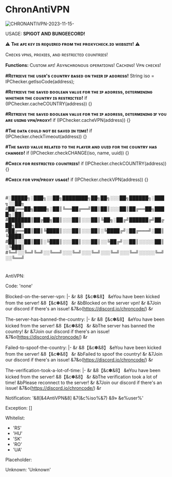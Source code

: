# ChronAntiVPN

![CHRONANTIVPN-2023-11-15-](https://github.com/Nemanuel2004/ChronAntiVPN/assets/151379636/c7d05658-6f48-449f-96bb-0551101de503)

USAGE: **SPIGOT AND BUNGEECORD!**

⚠︎ **Tʜᴇ ᴀᴘɪ ᴋᴇʏ ɪs ʀᴇǫᴜɪʀᴇᴅ ғʀᴏᴍ ᴛʜᴇ ᴘʀᴏxʏᴄʜᴇᴄᴋ.ɪᴏ ᴡᴇʙsɪᴛᴇ!** ⚠︎ 

Cʜᴇᴄᴋs ᴠᴘɴs, ᴘʀᴏxɪᴇs, ᴀɴᴅ ʀᴇsᴛʀɪᴄᴛᴇᴅ ᴄᴏᴜɴᴛʀɪᴇs!

**Functions:**
Cᴜsᴛᴏᴍ ᴀᴘɪ!
Asʏɴᴄʜʀᴏɴᴏᴜs ᴏᴘᴇʀᴀᴛɪᴏɴs!
Cᴀᴄʜɪɴɢ!
Vᴘɴ ᴄʜᴇᴄᴋs!

**#Rᴇᴛʀɪᴇᴠᴇ ᴛʜᴇ ᴜsᴇʀ's ᴄᴏᴜɴᴛʀʏ ʙᴀsᴇᴅ ᴏɴ ᴛʜᴇɪʀ ɪᴘ ᴀᴅᴅʀᴇss!**
String iso = IPChecker.getIsoCode(address);

**#Rᴇᴛʀɪᴇᴠᴇ ᴛʜᴇ sᴀᴠᴇᴅ ʙᴏᴏʟᴇᴀɴ ᴠᴀʟᴜᴇ ғᴏʀ ᴛʜᴇ ɪᴘ ᴀᴅᴅʀᴇss, ᴅᴇᴛᴇʀᴍɪɴɪɴɢ ᴡʜᴇᴛʜᴇʀ ᴛʜᴇ ᴄᴏᴜɴᴛʀʏ ɪs ʀᴇsᴛʀɪᴄᴛᴇᴅ!**
if (IPChecker.cacheCOUNTRY(address)) {}

**#Rᴇᴛʀɪᴇᴠᴇ ᴛʜᴇ sᴀᴠᴇᴅ ʙᴏᴏʟᴇᴀɴ ᴠᴀʟᴜᴇ ғᴏʀ ᴛʜᴇ ɪᴘ ᴀᴅᴅʀᴇss, ᴅᴇᴛᴇʀᴍɪɴɪɴɢ ɪғ ʏᴏᴜ ᴀʀᴇ ᴜsɪɴɢ ᴠᴘɴ/ᴘʀᴏxʏ!**
if (IPChecker.cacheVPN(address)) {}

**#Tʜᴇ ᴅᴀᴛᴀ ᴄᴏᴜʟᴅ ɴᴏᴛ ʙᴇ sᴀᴠᴇᴅ ɪɴ ᴛɪᴍᴇ!**
if (IPChecker.checkTimeout(address)) {}

**#Tʜᴇ sᴀᴠᴇᴅ ᴠᴀʟᴜᴇ ʀᴇʟᴀᴛᴇᴅ ᴛᴏ ᴛʜᴇ ᴘʟᴀʏᴇʀ ᴀɴᴅ ᴜᴜɪᴅ ғᴏʀ ᴛʜᴇ ᴄᴏᴜɴᴛʀʏ ʜᴀs ᴄʜᴀɴɢᴇᴅ!**
if (IPChecker.checkCHANGE(iso, name, uuid)) {}

**#Cʜᴇᴄᴋ ғᴏʀ ʀᴇsᴛʀɪᴄᴛᴇᴅ ᴄᴏᴜɴᴛʀɪᴇs!**
if (IPChecker.checkCOUNTRY(address)) {}

**#Cʜᴇᴄᴋ ғᴏʀ ᴠᴘɴ/ᴘʀᴏxʏ ᴜsᴀɢᴇ!**
if (IPChecker.checkVPN(address)) {}

#
#░█████╗░███╗░░██╗████████╗██╗██╗░░░██╗██████╗░███╗░░██╗
#██╔══██╗████╗░██║╚══██╔══╝██║██║░░░██║██╔══██╗████╗░██║
#███████║██╔██╗██║░░░██║░░░██║╚██╗░██╔╝██████╔╝██╔██╗██║
#██╔══██║██║╚████║░░░██║░░░██║░╚████╔╝░██╔═══╝░██║╚████║
#██║░░██║██║░╚███║░░░██║░░░██║░░╚██╔╝░░██║░░░░░██║░╚███║
#╚═╝░░╚═╝╚═╝░░╚══╝░░░╚═╝░░░╚═╝░░░╚═╝░░░╚═╝░░░░░╚═╝░░╚══╝
#

AntiVPN:

  Code: 'none'

  Blocked-on-the-server-vpn: |-
    &r
    &8【&c✽&8】 &eYou have been kicked from the server! &8【&c✽&8】
    &r
    &bBlocked on the server vpn!
    &r
    &7Join our discord if there's an issue!
    &7&o(https://discord.io/chroncode/)
    &r

  The-server-has-banned-the-country: |-
    &r
    &8【&c✽&8】 &eYou have been kicked from the server! &8【&c✽&8】
    &r
    &bThe server has banned the country!
    &r
    &7Join our discord if there's an issue!
    &7&o(https://discord.io/chroncode/)
    &r

  Failed-to-spoof-the-country: |-
    &r
    &8【&c✽&8】 &eYou have been kicked from the server! &8【&c✽&8】
    &r
    &bFailed to spoof the country!
    &r
    &7Join our discord if there's an issue!
    &7&o(https://discord.io/chroncode/)
    &r

  The-verification-took-a-lot-of-time: |-
    &r
    &8【&c✽&8】 &eYou have been kicked from the server! &8【&c✽&8】
    &r
    &bThe verification took a lot of time!
    &bPlease reconnect to the server!
    &r
    &7Join our discord if there's an issue!
    &7&o(https://discord.io/chroncode/)
    &r

  Notification: '&8[&4AntiVPN&8] &7(&c%iso%&7) &9» &e%user%'

  Exception: []

  Whitelist:
  - 'RS'
  - 'HU'
  - 'SK'
  - 'RO'
  - 'UA'

Placeholder:

  Unknown: 'Unknown'
